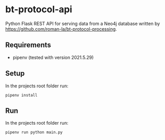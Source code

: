 # bt-protocol-api

Python Flask REST API for serving data from a Neo4j database written by https://github.com/roman-la/bt-protocol-processing.

## Requirements

- pipenv (tested with version 2021.5.29)

## Setup

In the projects root folder run:
```
pipenv install
```

## Run

In the projects root folder run:
```
pipenv run python main.py
```
